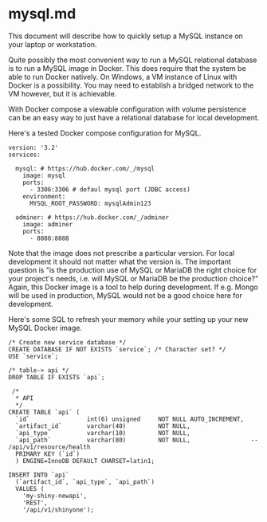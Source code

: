 # mysql.md

This document will describe how to quickly setup a MySQL instance on your 
laptop or workstation.

Quite possibly the most convenient way to run a MySQL relational database
is to run a MySQL image in Docker. This does require that the system be
able to run Docker natively. On Windows, a VM instance of Linux with Docker
is a possibility. You may need to establish a bridged network to the VM 
however, but it is achievable.

With Docker compose a viewable configuration with volume persistence can 
be an easy way to just have a relational database for local development.

Here's a tested Docker compose configuration for MySQL.

```
version: '3.2'
services:

  mysql: # https://hub.docker.com/_/mysql
    image: mysql
    ports:
      - 3306:3306 # defaul mysql port (JDBC access)
    environment:
      MYSQL_ROOT_PASSWORD: mysqlAdmin123

  adminer: # https://hub.docker.com/_/adminer
    image: adminer
    ports:
      - 8088:8088
```

Note that the image does not prescribe a particular version. For local
development it should not matter what the version is. The important 
question is "is the production use of MySQL or MariaDB the right choice
for your project's needs, i.e. will MySQL or MariaDB be the production
choice?" Again, this Docker image is a tool to help during development.
If e.g. Mongo will be used in production, MySQL would not be a good
choice here for development.

Here's some SQL to refresh your memory while your setting up your new
MySQL Docker image.

```
/* Create new service database */
CREATE DATABASE IF NOT EXISTS `service`; /* Character set? */
USE `service`;

/* table-> api */
DROP TABLE IF EXISTS `api`;

 /* 
  * API
  */
CREATE TABLE `api` (
  `id`                int(6) unsigned     NOT NULL AUTO_INCREMENT,  
  `artifact_id`       varchar(40)         NOT NULL,                 
  `api_type`          varchar(10)         NOT NULL,
  `api_path`          varchar(80)         NOT NULL,                 -- /api/v1/resource/health
  PRIMARY KEY (`id`)
  ) ENGINE=InnoDB DEFAULT CHARSET=latin1;

INSERT INTO `api` 
  (`artifact_id`, `api_type`, `api_path`) 
  VALUES (
    'my-shiny-newapi',
    'REST',
    '/api/v1/shinyone');

    
```